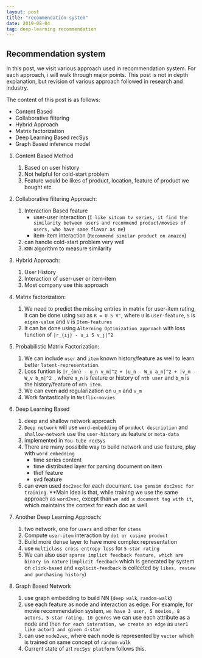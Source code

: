 ```yaml
---
layout: post
title: "recommendation-system"
date: 2019-08-04
tag: deep-learning recommendation
---
```


## Recommendation system
In this post, we visit various approach used in recommendation system. For each approach, i will walk through major points. This post is not in depth explanation, but revision of various approach followed in research and industry.

The content of this post is as follows:
- Content Based 
- Collaborative filtering
- Hybrid Approach
- Matrix factorization
- Deep Learning Based recSys
- Graph Based inference model


1. Content Based Method
    1. Based on user history
    2. Not helpful for cold-start problem
    3. Feature would be likes of product, location, feature of product we bought etc

2. Collaborative filtering Approach:
    1. Interaction Based feature
        - user-user interaction (`I like sitcom tv series, it find the similarity between users and recommend product/movies of users, who have same flavor as me`)
        - item-item interaction (`Recommend similar product on amazon`)
    2. can handle cold-start problem very well
    3. `KNN` algorithm to measure similarity

3. Hybrid Approach:
    1. User History
    2. Interaction of user-user or item-item
    3. Most company use this approach

4. Matrix factorization:
    1. We need to predict the missing entries in matrix for user-item rating, it can be done using `SVD` as `R = U S V'`, where `U` is `user-feature`, `S` is `eigen-value` and `V` is `Item-features`
    2. It can be done using `Alterning Optimization approach` with loss function of `|r_{ij} - u_i S v_j|^2`

5. Probabilistic Matrix Factorization:
    1. We can include `user` and `item` known history/feature as well to learn better `latent-representation`.
    2. Loss funtion is `|r_{mn} - u_n v_m|^2 + |u_n - W_u a_n|^2 + |v_m - W_v b_m|^2 `, where `a_n` is feature or history of `nth user` and `b_m` is the history/feature of `mth item`.
    3. We can even add regularization on `u_n` and `v_m`
    4. Work fantastically in `Netflix-movies`

6. Deep Learning Based
    1. deep and shallow network approach
    2. `Deep network` will use `word-embedding` of `product description` and `shallow-network` use the `user-history` as feature or `meta-data`
    3. implemented in `You-tube recSys`
    4. There are many possibile way to build network and use feature, play with `word embedding`
        - time series content 
        - time distributed layer for parsing document on item
        - tfidf feature
        - svd feature
    5. can even used `doc2vec` for each document. `Use gensim doc2vec for training`. **Main idea is that, while training we use the same approach as `word2vec`, except than `we add a document tag with it`, which maintains the context for each doc as well

7. Another Deep Learning Approach:
    1. two network, one for `users` and other for `items`
    2. Compute `user-item` interaction by `dot or cosine product`
    3. Build more dense layer to have more complex representation
    4. use `multiclass cross entropy loss` for `5-star rating`
    5. We can also user `sparse implict feedback feature, which are binary in nature` (`implicit feedback` which is generated by system on `click-based` and `explicit-feedback` is collected by `likes, review and purchasing history`)

8. Graph Based Network
    1. use graph embedding to build NN (`deep walk`, `random-walk`)
    2. use each feature as node and interaction as edge. For example, for movie recommendation system, `we have 3 user, 5 movies, 8 actors, 5-star rating, 10 genres` we can use each attribute as a node and then `for each interation, we create an edge` as `user1 like actor1 and given 4-star`
    3. can use `node2vec`, where each node is represented by `vector` which is trained on same concept of `random-walk`
    4. Current state of art `recSys platform` follows this.


